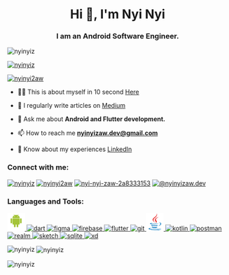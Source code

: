 <h1 align="center">Hi 👋, I'm Nyi Nyi</h1>
<h3 align="center">I am an Android Software Engineer.</h3>

<p align="left"> <img src="https://komarev.com/ghpvc/?username=nyinyiz&label=Profile%20views&color=0e75b6&style=flat" alt="nyinyiz" /> </p>


<p align="left"> <a href="https://github.com/ryo-ma/github-profile-trophy"><img src="https://github-profile-trophy.vercel.app/?username=nyinyiz" alt="nyinyiz" /></a> </p>

<p align="left"> <a href="https://twitter.com/nyinyi2aw" target="blank"><img src="https://img.shields.io/twitter/follow/nyinyi2aw?logo=twitter&style=for-the-badge" alt="nyinyi2aw" /></a> </p>

- 👨‍💻 This is about myself in 10 second [Here](https://nyinyiz.carrd.co/)

- 📝 I regularly write articles on [Medium](https://medium.com/@nyinyizaw.dev)

- 💬 Ask me about **Android and Flutter development.**

- 📫 How to reach me **nyinyizaw.dev@gmail.com**

- 📄 Know about my experiences [LinkedIn](https://www.linkedin.com/in/nyi-nyi-zaw-2a8333153/)

<!-- ### Blogs posts
<!-- BLOG-POST-LIST:START -->
<!-- BLOG-POST-LIST:END -->

<h3 align="left">Connect with me:</h3>
<p align="left">
<a href="https://dev.to/nyinyiz" target="blank"><img align="center" src="https://raw.githubusercontent.com/rahuldkjain/github-profile-readme-generator/master/src/images/icons/Social/devto.svg" alt="nyinyiz" height="30" width="40" /></a>
<a href="https://twitter.com/nyinyi2aw" target="blank"><img align="center" src="https://raw.githubusercontent.com/rahuldkjain/github-profile-readme-generator/master/src/images/icons/Social/twitter.svg" alt="nyinyi2aw" height="30" width="40" /></a>
<a href="https://linkedin.com/in/nyi-nyi-zaw-2a8333153" target="blank"><img align="center" src="https://raw.githubusercontent.com/rahuldkjain/github-profile-readme-generator/master/src/images/icons/Social/linked-in-alt.svg" alt="nyi-nyi-zaw-2a8333153" height="30" width="40" /></a>
<a href="https://medium.com/@nyinyizaw.dev" target="blank"><img align="center" src="https://raw.githubusercontent.com/rahuldkjain/github-profile-readme-generator/master/src/images/icons/Social/medium.svg" alt="@nyinyizaw.dev" height="30" width="40" /></a>
</p>

<h3 align="left">Languages and Tools:</h3>
<p align="left"> <a href="https://developer.android.com" target="_blank" rel="noreferrer"> <img src="https://raw.githubusercontent.com/devicons/devicon/master/icons/android/android-original-wordmark.svg" alt="android" width="40" height="40"/> </a> <a href="https://dart.dev" target="_blank" rel="noreferrer"> <img src="https://www.vectorlogo.zone/logos/dartlang/dartlang-icon.svg" alt="dart" width="40" height="40"/> </a> <a href="https://www.figma.com/" target="_blank" rel="noreferrer"> <img src="https://www.vectorlogo.zone/logos/figma/figma-icon.svg" alt="figma" width="40" height="40"/> </a> <a href="https://firebase.google.com/" target="_blank" rel="noreferrer"> <img src="https://www.vectorlogo.zone/logos/firebase/firebase-icon.svg" alt="firebase" width="40" height="40"/> </a> <a href="https://flutter.dev" target="_blank" rel="noreferrer"> <img src="https://www.vectorlogo.zone/logos/flutterio/flutterio-icon.svg" alt="flutter" width="40" height="40"/> </a> <a href="https://git-scm.com/" target="_blank" rel="noreferrer"> <img src="https://www.vectorlogo.zone/logos/git-scm/git-scm-icon.svg" alt="git" width="40" height="40"/> </a> <a href="https://www.java.com" target="_blank" rel="noreferrer"> <img src="https://raw.githubusercontent.com/devicons/devicon/master/icons/java/java-original.svg" alt="java" width="40" height="40"/> </a> <a href="https://kotlinlang.org" target="_blank" rel="noreferrer"> <img src="https://www.vectorlogo.zone/logos/kotlinlang/kotlinlang-icon.svg" alt="kotlin" width="40" height="40"/> </a> <a href="https://postman.com" target="_blank" rel="noreferrer"> <img src="https://www.vectorlogo.zone/logos/getpostman/getpostman-icon.svg" alt="postman" width="40" height="40"/> </a> <a href="https://realm.io/" target="_blank" rel="noreferrer"> <img src="https://raw.githubusercontent.com/bestofjs/bestofjs-webui/8665e8c267a0215f3159df28b33c365198101df5/public/logos/realm.svg" alt="realm" width="40" height="40"/> </a> <a href="https://www.sketch.com/" target="_blank" rel="noreferrer"> <img src="https://www.vectorlogo.zone/logos/sketchapp/sketchapp-icon.svg" alt="sketch" width="40" height="40"/> </a> <a href="https://www.sqlite.org/" target="_blank" rel="noreferrer"> <img src="https://www.vectorlogo.zone/logos/sqlite/sqlite-icon.svg" alt="sqlite" width="40" height="40"/> </a> <a href="https://www.adobe.com/products/xd.html" target="_blank" rel="noreferrer"> <img src="https://cdn.worldvectorlogo.com/logos/adobe-xd.svg" alt="xd" width="40" height="40"/> </a> </p>

<p><img align="left" src="https://github-readme-stats.vercel.app/api/top-langs?username=nyinyiz&show_icons=true&locale=en&layout=compact" alt="nyinyiz" /></p>

<p>&nbsp;<img align="center" src="https://github-readme-stats.vercel.app/api?username=nyinyiz&show_icons=true&locale=en" alt="nyinyiz" /></p>

<p><img align="center" src="https://github-readme-streak-stats.herokuapp.com/?user=nyinyiz&" alt="nyinyiz" /></p>

